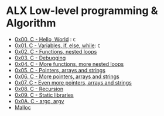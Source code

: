 # ALX Low-level programming & Algorithm
- [0x00. C - Hello, World](0x00-hello_world) : `C`
- [0x01. C - Variables, if, else, while](0x01-variables_if_else_while):   `C`
- [0x02. C - Functions, nested loops](0x02-functions_nested_loops)
- [0x03. C - Debugging](0x03-debugging)
- [0x04. C - More functions, more nested loops](0x04-more_functions_nested_loops)
- [0x05. C - Pointers, arrays and strings](0x05-pointers_arrays_strings)
- [0x06. C - More pointers, arrays and strings](0x06-pointers_arrays_strings)
- [0x07. C - Even more pointers, arrays and strings](0x07-pointers_arrays_strings)
- [0x08. C - Recursion](0x08-recursion)
- [0x09. C - Static libraries](0x09-static_libraries)
- [0x0A. C - argc, argv](0x0A-argc_argv)
- [Malloc](0x0B-malloc_free)
